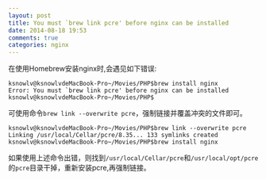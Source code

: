 ```yaml
---
layout: post
title: You must `brew link pcre' before nginx can be installed
date: 2014-08-18 19:53
comments: true
categories: nginx
---
```


在使用Homebrew安装nginx时,会遇见如下错误:

    ksnowlv@ksnowlvdeMacBook-Pro~/Movies/PHP$brew install nginx
    Error: You must `brew link pcre' before nginx can be installed
    ksnowlv@ksnowlvdeMacBook-Pro~/Movies/PHP$
 
 可使用命令`brew link --overwrite pcre`，强制链接并覆盖冲突的文件即可。
  
    ksnowlv@ksnowlvdeMacBook-Pro~/Movies/PHP$brew link --overwrite pcre
    Linking /usr/local/Cellar/pcre/8.35... 133 symlinks created
    ksnowlv@ksnowlvdeMacBook-Pro~/Movies/PHP$brew install nginx
    
如果使用上述命令出错，则找到`/usr/local/Cellar/pcre`和`/usr/local/opt/pcre`的`pcre`目录干掉，重新安装pcre,再强制链接。